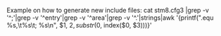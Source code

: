 Example on how to generate new include files:
cat stm8.cfg3 |grep -v '^;'|grep -v '^entry'|grep -v '^area'|grep -v '^\.'|strings|awk '{printf(".equ %s,\t%s\t; %s\n", $1, $2, substr($0, index($0, $3)))}' 

